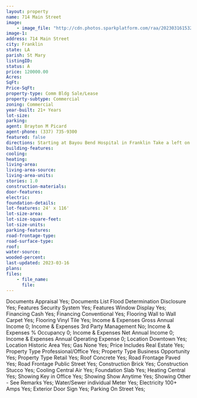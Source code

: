 ```yaml
---
layout: property
name: 714 Main Street
image:
    - image_file: "http://cdn.photos.sparkplatform.com/raa/20230316153209541823000000.jpg"
image-1:
address: 714 Main Street
city: Franklin
state: LA
parish: St Mary
listingID: 
status: A
price: 120000.00
Acres: 
SqFt: 
Price-SqFt: 
property-type: Comm Bldg Sale/Lease
property-subtype: Commercial
zoning: Commercial
year-built: 21+ Years
lot-size: 
parking: 
agent: Brayton M Picard
agent-phone: (337) 735-9300
featured: false
directions: Starting at Bayou Bend Hospital in Franklin Take a left on Chatsworth Rd in half a mile turn left on  Iberia St in one and a half miles turn right on Main St in front of Church Of The Assumption from  there the building is less than half a mile away on your right.
building-features: 
cooling: 
heating: 
living-area: 
living-area-source: 
living-area-units: 
stories: 1.0
construction-materials: 
door-features: 
electric: 
foundation-details: 
lot-features: 24' x 116'
lot-size-area: 
lot-size-square-feet: 
lot-size-units: 
parking-features: 
road-frontage-type: 
road-surface-type: 
roof: 
water-source: 
wooded-percent: 
last-updated: 2023-03-16
plans: 
files:
    - file_name:
      file:
---
```

Documents	Appraisal	Yes;
Documents List	Flood Determination Disclosure	Yes;
Features	Security System	Yes;
Features	Window Display	Yes;
Financing	Cash	Yes;
Financing	Conventional	Yes;
Flooring	Wall to Wall Carpet	Yes;
Flooring	Vinyl Tile	Yes;
Income & Expenses	Gross Annual Income	0;
Income & Expenses	3rd Party Management	No;
Income & Expenses	% Occupancy	0;
Income & Expenses	Net Annual Income	0;
Income & Expenses	Annual Operating Expense	0;
Location	Downtown	Yes;
Location	Historic Area	Yes;
Gas	None	Yes;
Price Includes	Real Estate	Yes;
Property Type	Professional/Office	Yes;
Property Type	Business Opportunity	Yes;
Property Type	Retail	Yes;
Roof	Concrete	Yes;
Road Frontage	Paved	Yes;
Road Frontage	Public Street	Yes;
Construction	Brick	Yes;
Construction	Stucco	Yes;
Cooling	Central Air	Yes;
Foundation	Slab	Yes;
Heating	Central	Yes;
Showing	Key in Office	Yes;
Showing	Show Anytime	Yes;
Showing	Other - See Remarks	Yes;
Water/Sewer	individual Meter	Yes;
Electricity	100+ Amps	Yes;
Exterior	Door Sign	Yes;
Parking	On Street	Yes;

